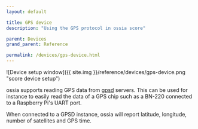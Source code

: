 ```yaml
---
layout: default

title: GPS device
description: "Using the GPS protocol in ossia score"

parent: Devices
grand_parent: Reference

permalink: /devices/gps-device.html
---
```


![Device setup window]({{ site.img }}/reference/devices/gps-device.png "score device setup")

ossia supports reading GPS data from [gpsd](https://gpsd.gitlab.io/gpsd/) servers. This can be used 
for instance to easily read the data of a GPS chip such as a BN-220 connected to a Raspberry Pi's UART port.

When connected to a GPSD instance, ossia will report latitude, longitude, number of satellites and GPS time.
